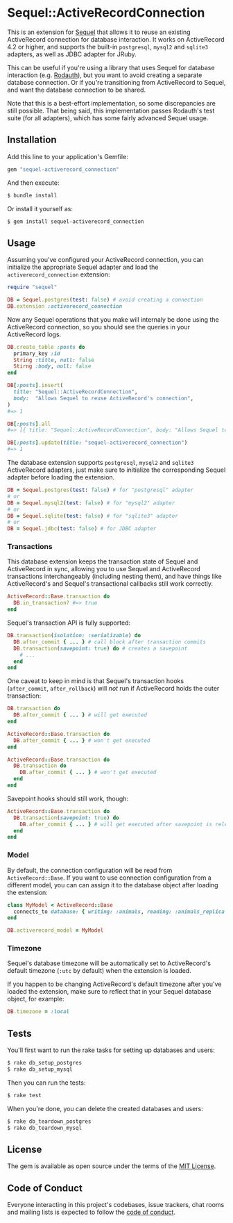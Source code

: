 # Sequel::ActiveRecordConnection

This is an extension for [Sequel] that allows it to reuse an existing
ActiveRecord connection for database interaction. It works on ActiveRecord 4.2
or higher, and supports the built-in `postgresql`, `mysql2` and `sqlite3`
adapters, as well as JDBC adapter for JRuby.

This can be useful if you're using a library that uses Sequel for database
interaction (e.g. [Rodauth]), but you want to avoid creating a separate
database connection. Or if you're transitioning from ActiveRecord to Sequel,
and want the database connection to be shared.

Note that this is a best-effort implementation, so some discrepancies are still
possible. That being said, this implementation passes Rodauth's test suite
(for all adapters), which has some fairly advanced Sequel usage.

## Installation

Add this line to your application's Gemfile:

```ruby
gem "sequel-activerecord_connection"
```

And then execute:

```sh
$ bundle install
```

Or install it yourself as:

```sh
$ gem install sequel-activerecord_connection
```

## Usage

Assuming you've configured your ActiveRecord connection, you can initialize the
appropriate Sequel adapter and load the `activerecord_connection` extension:

```rb
require "sequel"

DB = Sequel.postgres(test: false) # avoid creating a connection
DB.extension :activerecord_connection
```

Now any Sequel operations that you make will internaly be done using the
ActiveRecord connection, so you should see the queries in your ActiveRecord
logs.

```rb
DB.create_table :posts do
  primary_key :id
  String :title, null: false
  Stirng :body, null: false
end

DB[:posts].insert(
  title: "Sequel::ActiveRecordConnection",
  body:  "Allows Sequel to reuse ActiveRecord's connection",
)
#=> 1

DB[:posts].all
#=> [{ title: "Sequel::ActiveRecordConnection", body: "Allows Sequel to reuse ActiveRecord's connection" }]

DB[:posts].update(title: "sequel-activerecord_connection")
#=> 1
```

The database extension supports `postgresql`, `mysql2` and `sqlite3`
ActiveRecord adapters, just make sure to initialize the corresponding Sequel
adapter before loading the extension.

```rb
DB = Sequel.postgres(test: false) # for "postgresql" adapter
# or
DB = Sequel.mysql2(test: false) # for "mysql2" adapter
# or
DB = Sequel.sqlite(test: false) # for "sqlite3" adapter
# or
DB = Sequel.jdbc(test: false) # for JDBC adapter
```

### Transactions

This database extension keeps the transaction state of Sequel and ActiveRecord
in sync, allowing you to use Sequel and ActiveRecord transactions
interchangeably (including nesting them), and have things like ActiveRecord's
and Sequel's transactional callbacks still work correctly.

```rb
ActiveRecord::Base.transaction do
  DB.in_transaction? #=> true
end
```

Sequel's transaction API is fully supported:

```rb
DB.transaction(isolation: :serializable) do
  DB.after_commit { ... } # call block after transaction commits
  DB.transaction(savepoint: true) do # creates a savepoint
    # ...
  end
end
```

One caveat to keep in mind is that Sequel's transaction hooks
(`after_commit`, `after_rollback`) will *not* run if ActiveRecord holds the
outer transaction:

```rb
DB.transaction do
  DB.after_commit { ... } # will get executed
end

ActiveRecord::Base.transaction do
  DB.after_commit { ... } # won't get executed
end

ActiveRecord::Base.transaction do
  DB.transaction do
    DB.after_commit { ... } # won't get executed
  end
end
```

Savepoint hooks should still work, though:

```rb
ActiveRecord::Base.transaction do
  DB.transaction(savepoint: true) do
    DB.after_commit { ... } # will get executed after savepoint is released
  end
end
```

### Model

By default, the connection configuration will be read from `ActiveRecord::Base`.
If you want to use connection configuration from a different model, you can
can assign it to the database object after loading the extension:

```rb
class MyModel < ActiveRecord::Base
  connects_to database: { writing: :animals, reading: :animals_replica }
end
```
```rb
DB.activerecord_model = MyModel
```

### Timezone

Sequel's database timezone will be automatically set to ActiveRecord's default
timezone (`:utc` by default) when the extension is loaded.

If you happen to be changing ActiveRecord's default timezone after you've
loaded the extension, make sure to reflect that in your Sequel database object,
for example:

```rb
DB.timezone = :local
```

## Tests

You'll first want to run the rake tasks for setting up databases and users:

```sh
$ rake db_setup_postgres
$ rake db_setup_mysql
```

Then you can run the tests:

```sh
$ rake test
```

When you're done, you can delete the created databases and users:

```sh
$ rake db_teardown_postgres
$ rake db_teardown_mysql
```

## License

The gem is available as open source under the terms of the [MIT License](https://opensource.org/licenses/MIT).

## Code of Conduct

Everyone interacting in this project's codebases, issue trackers, chat rooms and mailing lists is expected to follow the [code of conduct](https://github.com/janko/sequel-activerecord-adapter/blob/master/CODE_OF_CONDUCT.md).

[Sequel]: https://github.com/jeremyevans/sequel
[Rodauth]: https://github.com/jeremyevans/rodauth
